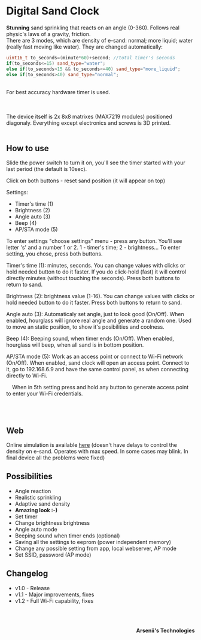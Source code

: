 # Digital Sand Clock
**Stunning** sand sprinkling that reacts on an angle (0-360). Follows real physic's laws of a gravity, friction. <br>
There are 3 modes, which are density of e-sand: normal; more liquid; water (really fast moving like water). They are changed automatically:
```cpp
uint16_t to_seconds=(minute*60)+second; //total timer's seconds 
if(to_seconds<=15) sand_type="water";
else if(to_seconds>15 && to_seconds<=40) sand_type="more_liquid";
else if(to_seconds>40) sand_type="normal";
```
<br>
For best accuracy hardware timer is used.

<br><br>
The device itself is 2x 8x8 matrixes (MAX7219 modules) positioned diagonaly. Everything except electronics and screws is 3D printed. 
<br><br>
## How to use 
Slide the power switch to turn it on, you'll see the timer started with your last period (the default is 10sec). 

Click on both buttons - reset sand position (it will appear on top)

Settings:
- Timer's time (1)
- Brightness (2)
- Angle auto (3)
- Beep (4)
- AP/STA mode (5)
  
To enter settings "choose settings" menu - press any button. You'll see letter 's' and a number 1 or 2. 1 - timer's time; 2 - brightness... To enter setting, you chose, press both buttons.

Timer's time (1): minutes, seconds. You can change values with clicks or hold needed button to do it faster. If you do click-hold (fast) it will control directly minutes (without touching the seconds). Press both buttons to return to sand. 

Brightness (2): brightness value (1-16). You can change values with clicks or hold needed button to do it faster. Press both buttons to return to sand.

Angle auto (3): Automaticaly set angle, just to look good (On/Off). When enabled, hourglass will ignore real angle and generate a random one. Used to move an static position, to show it's posibilities and coolness.

Beep (4): Beeping sound, when timer ends (On/Off). When enabled, hourglass will beep, when all sand is in bottom position.

AP/STA mode (5): Work as an access point or connect to Wi-Fi network (On/Off). When enabled, sand clock will open an access point. Connect to it, go to 192.168.6.9 and have the same control panel, as when connecting directly to Wi-Fi.
  
&nbsp; &nbsp; When in 5th setting press and hold any button to generate access point to enter your Wi-Fi credentials.
  
<br> <br>
## Web
Online simulation is available <a href="https://exch.com.ua/e-sand_clock/e-sand_clock.html">here</a> (doesn't have delays to control the density on e-sand. Operates with max speed. In some cases may blink. In final device all the problems were fixed)

## Possibilities
- Angle reaction
- Realistic sprinkling
- Adaptive sand density
- **Amazing look :-)**
- Set timer
- Change brightness brightness
- Angle auto mode
- Beeping sound when timer ends (optional)
- Saving all the settings to eeprom (power independent memory)
- Change any possible setting from app, local webserver, AP mode
- Set SSID, password (AP mode)

## Changelog
- v1.0 - Release
- v1.1 - Major improvements, fixes
- v1.2 - Full Wi-Fi capability, fixes


<br><br>
<p align="right"><strong>Arsenii's Technologies</strong></p>
